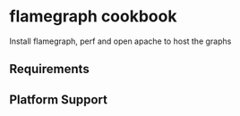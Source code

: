 flamegraph cookbook
===============

Install flamegraph, perf and open apache to host the graphs

Requirements
------------

Platform Support
----------------
